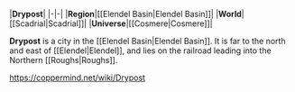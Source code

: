 |**Drypost**|
|-|-|
|**Region**|[[Elendel Basin\|Elendel Basin]]|
|**World**|[[Scadrial\|Scadrial]]|
|**Universe**|[[Cosmere\|Cosmere]]|

**Drypost** is a city in the [[Elendel Basin\|Elendel Basin]]. It is far to the north and east of [[Elendel\|Elendel]], and lies on the railroad leading into the Northern [[Roughs\|Roughs]].



https://coppermind.net/wiki/Drypost